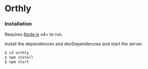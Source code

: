 # Orthly
### Installation

Requires [Node.js](https://nodejs.org/) v4+ to run.

Install the dependencies and devDependencies and start the server.

```sh
$ cd orthly
$ npm install
$ npm start
```

